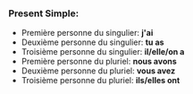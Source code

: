 ### Present Simple:
- Première personne du singulier: **j'ai**
- Deuxième personne du singulier: **tu as**
- Troisième personne du singulier: **il/elle/on a**
- Première personne du pluriel: **nous avons**
- Deuxième personne du pluriel: **vous avez**	
- Troisième personne du pluriel: **ils/elles ont**